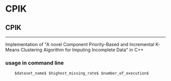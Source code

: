 # CPIK

## CPIK
---
Implementation of "A novel Component Priority-Based and Incremental K-Means Clustering Algorithm for Imputing Incomplete Data" in C++

### usage in command line
```console
    $dataset_name$ $highest_missing_rate$ $number_of_execution$
```
    
    
    
